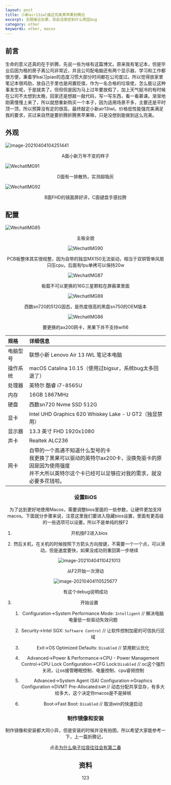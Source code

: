 ```yaml
---
layout: post
title: 小新air13iwl接近完美黑苹果折腾记
excerpt: 无限接近白果，目前没感受到什么明显bug
category: other
keywords: other, macos
---
```


## 前言

生命的意义还真的在于折腾，先说一些为啥有这篇博文。原来我有笔记本，但是毕业后因为租的房子离公司非常近，并且公司配电脑还有两个显示器，学习和工作都很方便，秉着学bai习piao的态度习惯大部分时间都在公司度过。所以觉得放家里笔记本很鸡肋，放自己手里也是闲置贬值，作为一名合格的垃圾佬，怎么能让这种事发生呢，于是就卖了。但但但是因为马上过年要放假了，加上天气挺冷的有时候在公司不太想到太晚，回家还是想敲一敲代码，写一写东西，看一看慕课。渐渐地刚需慢慢上来了，所以就想重新购买一个本子，因为适用场景不多，主要还是平时顶一顶，所以预算没有定的很高，最终敲定小新air13iwl。价格低性能强完美满足我的要求，买过来自然是要折腾折腾黑苹果嘛，只是没想到能做到这么完美。

## 外观

![image-20210404104251441](https://mypicgogo.oss-cn-hangzhou.aliyuncs.com/tuchuang20210404104251.png)

<center>A面小新万年不变的样子</center>

![WechatIMG91](https://mypicgogo.oss-cn-hangzhou.aliyuncs.com/tuchuang20210404104356.jpeg)

<center>D面有一排散热，实测超吸灰</center>

![WechatIMG92](https://mypicgogo.oss-cn-hangzhou.aliyuncs.com/tuchuang20210404104510.jpeg)

<center>B面FHD的镜面屏好评，C面键盘手感拉胯</center>

## 配置

![WechatIMG85](https://mypicgogo.oss-cn-hangzhou.aliyuncs.com/tuchuang20210404104635.jpeg)

<center>主板全貌<center>

![WechatIMG90](https://mypicgogo.oss-cn-hangzhou.aliyuncs.com/tuchuang20210404105007.jpeg)

<center>PCB板整体其实很规整，因为自带的独显MX150无法驱动，相当于双铜管单风扇只压cpu，后面有fpu单拷可以保持20w<center>

![WechatIMG87](https://mypicgogo.oss-cn-hangzhou.aliyuncs.com/tuchuang20210404105043.jpeg)

<center>板载不可以更换的16G三星颗粒在屏蔽罩里面</center>

![WechatIMG89](https://mypicgogo.oss-cn-hangzhou.aliyuncs.com/tuchuang20210404105154.jpeg)

<center>西数sn720的512G固态，是热度很高的黑盘sn750的OEM版本<center>

![WechatIMG86](https://mypicgogo.oss-cn-hangzhou.aliyuncs.com/tuchuang20210404105457.jpeg)

<center>要更换的ax200网卡，黑果下并不支持wifi6<center>

| 规格     | 详细信息                                                     |
| :------- | :----------------------------------------------------------- |
| 电脑型号 | 联想小新 Lenovo Air 13 IWL 笔记本电脑                        |
| 操作系统 | macOS Catalina 10.15（使用过bigsur，系统bug太多回退了）      |
| 处理器   | 英特尔 酷睿 i7-8565U                                         |
| 内存     | 16GB 1867MHz                                                 |
| 硬盘     | 西数sn720 Nvme SSD 512G                                      |
| 显卡     | Intel UHD Graphics 620 Whiskey Lake - U GT2（独显禁用）      |
| 显示器   | 13.3 英寸 FHD 1920x1080                                      |
| 声卡     | Realtek ALC236                                               |
| 网卡     | 自带的一个高通不知道什么型号的卡<br />我更换了黑果可以驱动的英特尔ax200卡，没换免驱卡的原因是因为使用强度<br />并不大所以英特尔这个卡已经可以足够应对我的需求，就没必要多花钱啦。 |

### 设置BiOS

为了达到更好地使用Macos，需要调整bios里面的一些参数，让硬件更加支持macos。下面就分步骤来说，注意这里我们要进入隐藏bios设置，里面有更高级的一些选项可以设置，所以不是单纯的按F2

1. 开机按F2进入bios

2. 然后关机，在关机的时候按照下方箭头方向按键，不需要一个一个点，可以滑动，但是速度要快，如果没成功则重回第一步继续

   ![image-20210404110421013](https://mypicgogo.oss-cn-hangzhou.aliyuncs.com/tuchuang20210404110421.png)

<center>从F2开始一次滑动<center>

![image-20210404110525677](https://mypicgogo.oss-cn-hangzhou.aliyuncs.com/tuchuang20210404110525.png)

<center>有这个debug说明成功</center>

3. 开始设置
   1. Configuration->System Performance Mode: `Intelligent`   // 解决电脑电量低一些驱动失效问题
     
   2. Security->Intel SGX: `Software Control` //  让软件控制加密的可信执行区域
     
   3. Exit->OS Optimized Defaults: `Disabled` // 禁用默认优化
     
   4. Advanced->Power & Performance->CPU - Power Management Control->CPU Lock Configuration->CFG Lock:`Disabled` // oc这个强烈关闭，让os接管睡眠控制、电量控制、cpu睿频控制
     
   5. Advanced->System Agent (SA) Configuration->Graphics Configuration->DVMT Pre-Allocated:`64M`  // 动态分配共享显存，有多大给多大，这个决定你macos是不是掉帧
     
   6. Boot->Fast Boot: `Disabled` // 取消win的快速启动
   
   

### 制作镜像和安装

制作镜像和安装都大同小异，但是安装的时候并没有拍图，所以希望大家能参考一下，上一篇折腾记，

点击[为什么电子垃圾往往会有第二春](https://www.someget.cn/other/2020/10/03/m73.html) 



## 资料

123